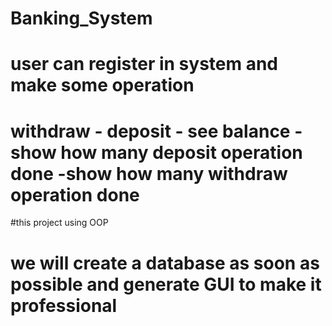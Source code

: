 # Banking_System
# user can register in system and make some operation
# withdraw - deposit - see balance - show how many deposit operation done -show how many withdraw operation done
#this project using OOP 
# we will create a database as soon as possible and generate GUI to make it professional
